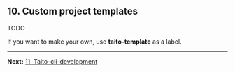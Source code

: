 ## 10. Custom project templates

TODO

If you want to make your own, use **taito-template** as a label.

---

**Next:** [11. Taito-cli-development](11-taito-cli-development.md)
